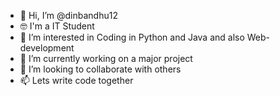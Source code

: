 - 👋 Hi, I’m @dinbandhu12
- 🤓 I'm a IT Student
- 👀 I’m interested in Coding in Python and Java and also Web-development
- 🌱 I’m currently working on a major project
- 💞️ I’m looking to collaborate with others
- 📫 Lets write code together

<!---
dinbandhu12/dinbandhu12 is a ✨ special ✨ repository because its `README.md` (this file) appears on your GitHub profile.
You can click the Preview link to take a look at your changes.
--->
